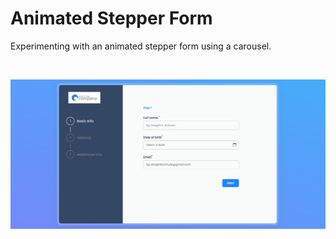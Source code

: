# Animated Stepper Form

Experimenting with an animated stepper form using a carousel.

&nbsp;

![Animated form](assets/animated-form.png)
